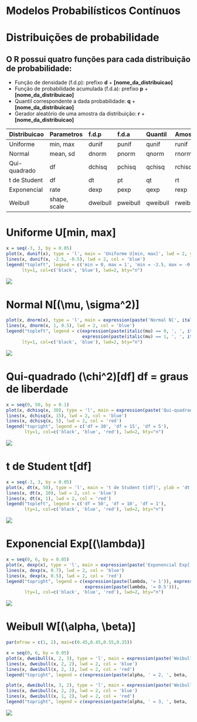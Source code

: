 Modelos Probabilísticos Contínuos
================

# Distribuições de probabilidade

## O R possui quatro funções para cada distribuição de probabilidade:

  - Função de densidade (f.d.p): prefixo **d** +
    **\[nome\_da\_distribuicao\]**
  - Função de probabilidade acumulada (f.d.a): prefixo **p** +
    **\[nome\_da\_distribuicao\]**
  - Quantil correspondente a dada probabilidade: **q** +
    **\[nome\_da\_distribuicao\]**  
  - Gerador aleatório de uma amostra da distribuição: **r** +
    **\[nome\_da\_distribuicao\]**

| Distribuicao | Parametros   | f.d.p    | f.d.a    | Quantil  | Amostra  |
| :----------- | :----------- | :------- | :------- | :------- | :------- |
| Uniforme     | min, max     | dunif    | punif    | qunif    | runif    |
| Normal       | mean, sd     | dnorm    | pnorm    | qnorm    | rnorm    |
| Qui-quadrado | df           | dchisq   | pchisq   | qchisq   | rchisq   |
| t de Student | df           | dt       | pt       | qt       | rt       |
| Exponencial  | rate         | dexp     | pexp     | qexp     | rexp     |
| Weibull      | shape, scale | dweibull | pweibull | qweibull | rweibull |

# Uniforme U\[min, max\]

``` r
x = seq(-3, 3, by = 0.05)
plot(x, dunif(x), type = 'l', main = 'Uniforme U[min, max]', lwd = 2, ylim = c(0, 1), ylab = 'dunif')
lines(x, dunif(x, -2.5, -0.5), lwd = 2, col = 'blue')
legend("topleft", legend = c('min = 0, max = 1', 'min = -2.5, max = -0.5'), 
      lty=1, col=c('black', 'blue'), lwd=2, bty="n")
```

![](probabilidade-continua_files/figure-gfm/unnamed-chunk-2-1.png)<!-- -->

# Normal N\[\(\mu, \sigma^2\)\]

``` r
plot(x, dnorm(x), type = 'l', main = expression(paste('Normal N[', italic(mu), ',', italic(sigma^2), ']')), lwd = 2, ylim = c(0, 1), ylab = 'dnorm')
lines(x, dnorm(x, 1, 0.5), lwd = 2, col = 'blue')
legend("topleft", legend = c(expression(paste(italic(mu) == 0, ', ', italic(sigma) == 1)),
                             expression(paste(italic(mu) == 1, ', ', italic(sigma) == 0.5))), 
      lty=1, col=c('black', 'blue'), lwd=2, bty="n")
```

![](probabilidade-continua_files/figure-gfm/unnamed-chunk-3-1.png)<!-- -->

# Qui-quadrado \(\chi^2\)\[df\] df = graus de liberdade

``` r
x = seq(0, 50, by = 0.1)
plot(x, dchisq(x, 30), type = 'l', main = expression(paste('Qui-quadrado ', chi^2, '[df]')), ylab = 'dchisq', lwd = 2, ylim = c(0, 0.35))
lines(x, dchisq(x, 15), lwd = 2, col = 'blue')
lines(x, dchisq(x, 5), lwd = 2, col = 'red')
legend("topright", legend = c('df = 30', 'df = 15', 'df = 5'), 
       lty=1, col=c('black', 'blue', 'red'), lwd=2, bty="n")
```

![](probabilidade-continua_files/figure-gfm/unnamed-chunk-4-1.png)<!-- -->

# t de Student t\[df\]

``` r
x = seq(-3, 3, by = 0.05)
plot(x, dt(x, 50), type = 'l', main = 't de Student t[df]', ylab = 'dt', lwd = 2, ylim = c(0, 0.7))
lines(x, dt(x, 10), lwd = 2, col = 'blue')
lines(x, dt(x, 1), lwd = 2, col = 'red')
legend("topleft", legend = c('df = 50', 'df = 10', 'df = 1'), 
       lty=1, col=c('black', 'blue', 'red'), lwd=2, bty="n")
```

![](probabilidade-continua_files/figure-gfm/unnamed-chunk-5-1.png)<!-- -->

# Exponencial Exp\[\(\lambda\)\]

``` r
x = seq(0, 6, by = 0.05)
plot(x, dexp(x), type = 'l', main = expression(paste('Exponencial Exp[', lambda, ']')), ylab = 'dexp', lwd = 2, ylim = c(0, 1))
lines(x, dexp(x, 0.7), lwd = 2, col = 'blue')
lines(x, dexp(x, 0.5), lwd = 2, col = 'red')
legend("topright", legend = c(expression(paste(lambda, '= 1')), expression(paste(lambda, '= 0.7')),
                              expression(paste(lambda, '= 0.5'))), 
       lty=1, col=c('black', 'blue', 'red'), lwd=2, bty="n")
```

![](probabilidade-continua_files/figure-gfm/unnamed-chunk-6-1.png)<!-- -->

# Weibull W\[\(\alpha, \beta\)\]

``` r
par(mfrow = c(1, 2), mai=c(0.45,0.45,0.55,0.25))

x = seq(0, 6, by = 0.05)
plot(x, dweibull(x, 2, 3), type = 'l', main = expression(paste('Weibull W[', alpha, ',', beta, ']')), ylab = 'dweibull', lwd = 2, ylim = c(0, 1))
lines(x, dweibull(x, 2, 2), lwd = 2, col = 'blue')
lines(x, dweibull(x, 2, 1), lwd = 2, col = 'red')
legend("topright", legend = c(expression(paste(alpha, ' = 2, ', beta, ' = 3')), expression(paste(alpha, ' = 2, ', beta, ' = 2')), expression(paste(alpha, ' = 2, ', beta, ' = 1'))), lty=1, col=c('black', 'blue', 'red'), lwd=2, bty="n", cex = 1.5)

plot(x, dweibull(x, 3, 2), type = 'l', main = expression(paste('Weibull W[', alpha, ',', beta, ']')), ylab = 'dweibull', lwd = 2, ylim = c(0, 1))
lines(x, dweibull(x, 2, 2), lwd = 2, col = 'blue')
lines(x, dweibull(x, 1, 2), lwd = 2, col = 'red')
legend("topright", legend = c(expression(paste(alpha, ' = 3, ', beta, ' = 2')), expression(paste(alpha, ' = 2, ', beta, ' = 2')), expression(paste(alpha, ' = 1, ', beta, ' = 2'))), lty=1, col=c('black', 'blue', 'red'), lwd=2, bty="n", cex = 1.5)
```

![](probabilidade-continua_files/figure-gfm/unnamed-chunk-7-1.png)<!-- -->
